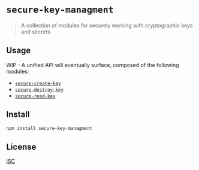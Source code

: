 # `secure-key-managment`

> A collection of modules for securely working with cryptographic keys and secrets

## Usage

WIP - A unified API will eventually surface, composed of the following modules:

* [`secure-create-key`](https://github.com/emilbayes/secure-create-key)
* [`secure-destroy-key`](https://github.com/emilbayes/secure-destroy-key)
* [`secure-read-key`](https://github.com/emilbayes/secure-read-key)

## Install

```sh
npm install secure-key-managment
```

## License

[ISC](LICENSE)
